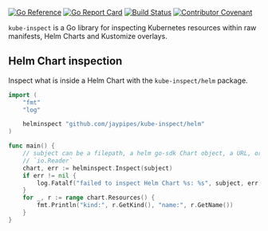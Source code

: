 [![Go Reference](https://pkg.go.dev/badge/github.com/jaypipes/kube-inspect.svg)](https://pkg.go.dev/github.com/jaypipes/kube-inspect)
[![Go Report Card](https://goreportcard.com/badge/github.com/jaypipes/kube-inspect)](https://goreportcard.com/report/github.com/jaypipes/kube-inspect)
[![Build Status](https://github.com/jaypipes/kube-inspect/actions/workflows/test.yml/badge.svg?branch=main)](https://github.com/jaypipes/kube-inspect/actions)
[![Contributor Covenant](https://img.shields.io/badge/Contributor%20Covenant-2.1-4baaaa.svg)](CODE_OF_CONDUCT.md)

`kube-inspect` is a Go library for inspecting Kubernetes resources within raw
manifests, Helm Charts and Kustomize overlays.

## Helm Chart inspection

Inspect what is inside a Helm Chart with the `kube-inspect/helm` package.

```go
import (
    "fmt"
    "log"

    helminspect "github.com/jaypipes/kube-inspect/helm"
)

func main() {
    // subject can be a filepath, a helm go-sdk Chart object, a URL, or an
    // `io.Reader`
    chart, err := helminspect.Inspect(subject)
    if err != nil {
        log.Fatalf("failed to inspect Helm Chart %s: %s", subject, err)
    }
    for _, r := range chart.Resources() {
        fmt.Println("kind:", r.GetKind(), "name:", r.GetName())
    }
}
```
